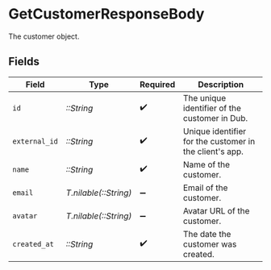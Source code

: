 # GetCustomerResponseBody

The customer object.


## Fields

| Field                                                   | Type                                                    | Required                                                | Description                                             |
| ------------------------------------------------------- | ------------------------------------------------------- | ------------------------------------------------------- | ------------------------------------------------------- |
| `id`                                                    | *::String*                                              | :heavy_check_mark:                                      | The unique identifier of the customer in Dub.           |
| `external_id`                                           | *::String*                                              | :heavy_check_mark:                                      | Unique identifier for the customer in the client's app. |
| `name`                                                  | *::String*                                              | :heavy_check_mark:                                      | Name of the customer.                                   |
| `email`                                                 | *T.nilable(::String)*                                   | :heavy_minus_sign:                                      | Email of the customer.                                  |
| `avatar`                                                | *T.nilable(::String)*                                   | :heavy_minus_sign:                                      | Avatar URL of the customer.                             |
| `created_at`                                            | *::String*                                              | :heavy_check_mark:                                      | The date the customer was created.                      |